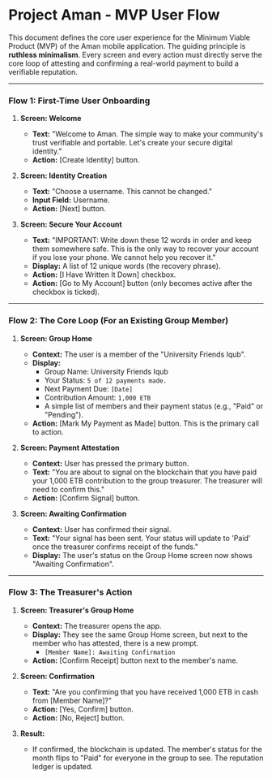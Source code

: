 # Project Aman - MVP User Flow

This document defines the core user experience for the Minimum Viable Product (MVP) of the Aman mobile application. The guiding principle is **ruthless minimalism**. Every screen and every action must directly serve the core loop of attesting and confirming a real-world payment to build a verifiable reputation.

---

### **Flow 1: First-Time User Onboarding**

1.  **Screen: Welcome**
    *   **Text:** "Welcome to Aman. The simple way to make your community's trust verifiable and portable. Let's create your secure digital identity."
    *   **Action:** [Create Identity] button.

2.  **Screen: Identity Creation**
    *   **Text:** "Choose a username. This cannot be changed."
    *   **Input Field:** Username.
    *   **Action:** [Next] button.

3.  **Screen: Secure Your Account**
    *   **Text:** "IMPORTANT: Write down these 12 words in order and keep them somewhere safe. This is the only way to recover your account if you lose your phone. We cannot help you recover it."
    *   **Display:** A list of 12 unique words (the recovery phrase).
    *   **Action:** [I Have Written It Down] checkbox.
    *   **Action:** [Go to My Account] button (only becomes active after the checkbox is ticked).

---

### **Flow 2: The Core Loop (For an Existing Group Member)**

1.  **Screen: Group Home**
    *   **Context:** The user is a member of the "University Friends Iqub".
    *   **Display:**
        *   Group Name: University Friends Iqub
        *   Your Status: `5 of 12 payments made.`
        *   Next Payment Due: `[Date]`
        *   Contribution Amount: `1,000 ETB`
        *   A simple list of members and their payment status (e.g., "Paid" or "Pending").
    *   **Action:** [Mark My Payment as Made] button. This is the primary call to action.

2.  **Screen: Payment Attestation**
    *   **Context:** User has pressed the primary button.
    *   **Text:** "You are about to signal on the blockchain that you have paid your 1,000 ETB contribution to the group treasurer. The treasurer will need to confirm this."
    *   **Action:** [Confirm Signal] button.

3.  **Screen: Awaiting Confirmation**
    *   **Context:** User has confirmed their signal.
    *   **Text:** "Your signal has been sent. Your status will update to 'Paid' once the treasurer confirms receipt of the funds."
    *   **Display:** The user's status on the Group Home screen now shows "Awaiting Confirmation".

---

### **Flow 3: The Treasurer's Action**

1.  **Screen: Treasurer's Group Home**
    *   **Context:** The treasurer opens the app.
    *   **Display:** They see the same Group Home screen, but next to the member who has attested, there is a new prompt.
        *   `[Member Name]: Awaiting Confirmation`
    *   **Action:** [Confirm Receipt] button next to the member's name.

2.  **Screen: Confirmation**
    *   **Text:** "Are you confirming that you have received 1,000 ETB in cash from [Member Name]?"
    *   **Action:** [Yes, Confirm] button.
    *   **Action:** [No, Reject] button.

3.  **Result:**
    *   If confirmed, the blockchain is updated. The member's status for the month flips to "Paid" for everyone in the group to see. The reputation ledger is updated.